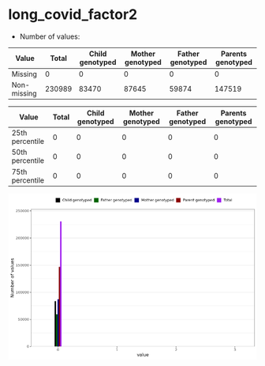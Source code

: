# long_covid_factor2
- Number of values:

| Value | Total | Child genotyped | Mother genotyped | Father genotyped | Parents genotyped |
| ----- | ----- | --------------- | ---------------- | ---------------- |---------------- |
| Missing | 0 | 0 | 0 | 0 | 0 |
| Non-missing | 230989 | 83470 | 87645 | 59874 | 147519 |

| Value | Total | Child genotyped | Mother genotyped | Father genotyped | Parents genotyped |
| ----- | ----- | --------------- | ---------------- | ---------------- |---------------- |
| 25th percentile | 0 | 0 | 0 | 0 | 0 |
| 50th percentile | 0 | 0 | 0 | 0 | 0 |
| 75th percentile | 0 | 0 | 0 | 0 | 0 |



![](long_covid_factor2_n.png)



